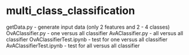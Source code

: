 # multi_class_classification

 getData.py - generate input data (only 2 features and 2 - 4 classes)
 OvAClassifier.py - one versus all classifier
 AvAClassifier.py - all versus all classifier
 OvAClassifierTest.ipynb - test for one versus all classifier
 AvAClassifierTest.ipynb - test for all versus all classifier
